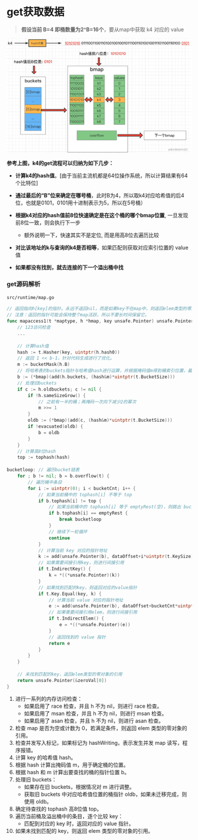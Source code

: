 # get获取数据

>  **假设当前 B=4 即桶数量为2^B=16个**，要从map中获取 k4 对应的 value

![image-20240709110332051](../../../picture/image-20240709110332051.png)

**参考上图，k4的get流程可以归纳为如下几步：**

- **计算k4的hash值**。[由于当前主流机都是64位操作系统，所以计算结果有64个比特位]

- **通过最后的“B”位来确定在哪号桶**，此时B为4，所以取k4对应哈希值的后4位，也就是0101，0101用十进制表示为5，所以在5号桶）

- **根据k4对应的hash值前8位快速确定是在这个桶的哪个bmap位置**, 一旦发现前8位一致，则会执行下一步
  - 额外说明一下，快速其实不是定位, 而是用高8位去遍历比较

- **对比该地址的k与查询的k4是否相等**，如果匹配则获取对应索引位置的 value 值

- **如果都没有找到，就去连接的下一个溢出桶中找**



### get源码解析

`src/runtime/map.go`

```go
// 返回指向h[key]的指针。永远不返回nil，而是如果key不在map中，则返回elem类型的零对象的引用。
// 注意：返回的指针可能会保持整个map活跃，所以不要长时间保留它。
func mapaccess1(t *maptype, h *hmap, key unsafe.Pointer) unsafe.Pointer {
    // 123访问检查
	...
    
	// 计算hash值
	hash := t.Hasher(key, uintptr(h.hash0))
	// 返回 1 << b-1，针对代码生成进行了优化。
	m := bucketMask(h.B)
	// 将哈希表的buckets指针与哈希值hash进行运算，并根据掩码值m得到桶索引位置，最终计算出要查找的桶的指针位置
	b := (*bmap)(add(h.buckets, (hash&m)*uintptr(t.BucketSize)))
	// 处理旧buckets
	if c := h.oldbuckets; c != nil {
		if !h.sameSizeGrow() {
			// 之前有一半的桶；再掩码一次向下减少2的幂次
			m >>= 1
		}
		oldb := (*bmap)(add(c, (hash&m)*uintptr(t.BucketSize)))
		if !evacuated(oldb) {
			b = oldb
		}
	}
    // 计算高8位hash
	top := tophash(hash)

bucketloop: // 遍历bucket链表
	for ; b != nil; b = b.overflow(t) {
		// 遍历桶中条目
		for i := uintptr(0); i < bucketCnt; i++ {
			// 如果当前桶中的 tophash[i] 不等于 top
			if b.tophash[i] != top {
				// 如果当前桶中的 tophash[i] 等于 emptyRest(空)，则跳出 bucketloop
				if b.tophash[i] == emptyRest {
					break bucketloop
				}
				// 继续下一轮循环
				continue
			}
			// 计算当前 key 对应的指针地址
			k := add(unsafe.Pointer(b), dataOffset+i*uintptr(t.KeySize))
			// 如果需要间接引用key，则进行间接引用
			if t.IndirectKey() {
				k = *((*unsafe.Pointer)(k))
			}
			// 如果找到匹配的key，则返回对应的value指针
			if t.Key.Equal(key, k) {
				// 计算当前 value 对应的指针地址
				e := add(unsafe.Pointer(b), dataOffset+bucketCnt*uintptr(t.KeySize)+i*uintptr(t.ValueSize))
				// 如果需要间接引用elem，则进行间接引用
				if t.IndirectElem() {
					e = *((*unsafe.Pointer)(e))
				}
				// 返回找到的 value 指针
				return e
			}
		}
	}

	// 未找到匹配的key，返回elem类型的零对象的引用
	return unsafe.Pointer(&zeroVal[0])
}
```

1. 进行一系列的内存访问检查：
   - 如果启用了 race 检查，并且 h 不为 nil，则进行 race 检查。
   - 如果启用了 msan 检查，并且 h 不为 nil，则进行 msan 检查。
   - 如果启用了 asan 检查，并且 h 不为 nil，则进行 asan 检查。
2. 检查 map 是否为空或计数为 0，若满足条件，则返回 elem 类型的零对象的引用。
3. 检查并发写入标记，如果标记为 hashWriting，表示发生并发 map 读写，程序报错。
4. 计算 key 的哈希值 hash。
5. 根据 hash 计算出掩码值 m，用于确定桶的位置。
6. 根据 hash 和 m 计算出要查找的桶的指针位置 b。
7. 处理旧 buckets：
   - 如果存在旧 buckets，根据情况对 m 进行调整。
   - 获取旧 buckets 中对应哈希值位置的桶指针 oldb，如果未迁移完成，则使用 oldb。
8. 确定待查找的 tophash 高8位值 top。
9. 遍历当前桶及溢出桶中的条目，逐个比较 key：
   - 匹配到对应的 key 时，返回对应的 value 指针。
10. 如果未找到匹配的 key，则返回 elem 类型的零对象的引用。
